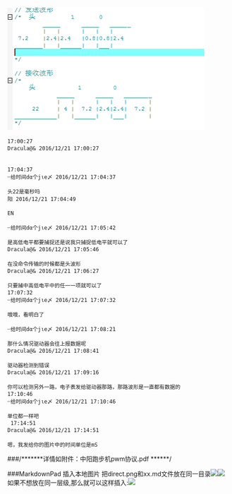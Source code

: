 

![](direct.png)

	17:00:27
	Dracula@& 2016/12/21 17:00:27
	
	
	17:04:37
	┈给时间dα个jιe〆 2016/12/21 17:04:37
	
	头22是毫秒吗
	阳 2016/12/21 17:04:49
	
	EN 
	
	┈给时间dα个jιe〆 2016/12/21 17:05:42
	
	是高低电平都要捕捉还是说我只捕捉低电平就可以了
	Dracula@& 2016/12/21 17:05:46
	
	在没命令传输的时候都是头波形
	Dracula@& 2016/12/21 17:06:27
	
	只要捕中高低电平中的任一一项就可以了
	17:07:32
	┈给时间dα个jιe〆 2016/12/21 17:07:32
	
	哦哦，看明白了
	
	┈给时间dα个jιe〆 2016/12/21 17:08:21
	
	那什么情况驱动器会往上报数据呢
	Dracula@& 2016/12/21 17:08:41
	
	驱动器检测到错误
	Dracula@& 2016/12/21 17:09:16
	
	你可以检测另外一路，电子表发给驱动器那路，那路波形是一直都有数据的
	17:10:46
	┈给时间dα个jιe〆 2016/12/21 17:10:46
	
	单位都一样吧
	 17:14:51
	Dracula@& 2016/12/21 17:14:51
	
	嗯，我发给你的图片中的时间单位是mS 

###/*******详情如附件：中阳跑步机pwm协议.pdf ******/

###MarkdownPad 插入本地图片
	把direct.png和xx.md文件放在同一目录![](xx.png)![](1.png)如果不想放在同一层级,那么就可以这样插入:![](foldername/1.png)

